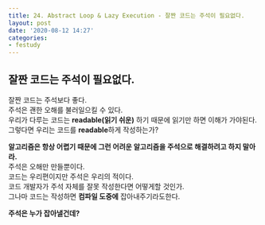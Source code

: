 ```yaml
---
title: 24. Abstract Loop & Lazy Execution - 잘짠 코드는 주석이 필요없다.
layout: post
date: '2020-08-12 14:27'
categories:
- festudy
---
```


## 잘짠 코드는 주석이 필요없다.

잘짠 코드는 주석보다 좋다.  
주석은 괜한 오해를 불러일으킬 수 있다.  
우리가 다루는 코드는 **readable(읽기 쉬운)** 하기 때문에 읽기만 하면 이해가 가야된다.  
그렇다면 우리는 코드를 **readable**하게 작성하는가?

**알고리즘은 항상 어렵기 때문에 그런 어려운 알고리즘을 주석으로 해결하려고 하지 말아라.**  
주석은 오해만 만들뿐이다.  
코드는 우리편이지만 주석은 우리의 적이다.  
코드 개발자가 주석 자체를 잘못 작성한다면 어떻게할 것인가.  
그나마 코드는 작성하면 **컴파일 도중에** 잡아내주기라도한다.  

**주석은 누가 잡아낼건데?**